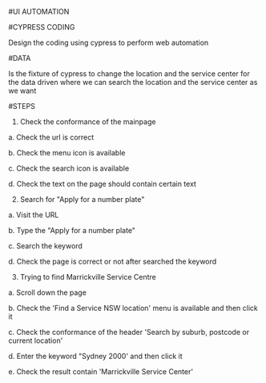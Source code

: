 #UI AUTOMATION

#CYPRESS CODING

Design the coding using cypress to perform web automation

#DATA

Is the fixture of cypress to change the location and the service center for the data driven where we can search the location and the service center as we want


#STEPS
1. Check the conformance of the mainpage

  a. Check the url is correct

  b. Check the menu icon is available

  c. Check the search icon is available

  d. Check the text on the page should contain certain text
  
  
  
2. Search for "Apply for a number plate" 

  a. Visit the URL

  b. Type the "Apply for a number plate"

  c. Search the keyword

  d. Check the page is correct or not after searched the keyword
  
  

3. Trying to find Marrickville Service Centre

  a. Scroll down the page 

  b. Check the 'Find a Service NSW location' menu is available and then click it

  c. Check the conformance of the header 'Search by suburb, postcode or current location'

  d. Enter the keyword "Sydney 2000' and then click it

  e. Check the result contain 'Marrickville Service Center'




